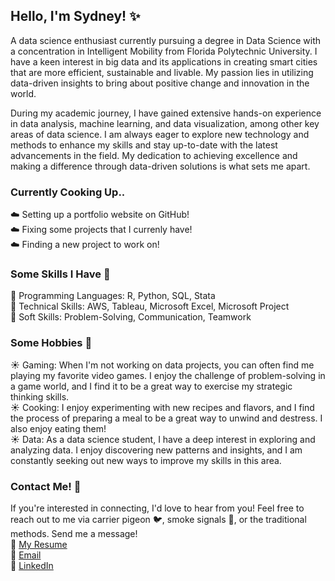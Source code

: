 ## Hello, I'm Sydney! :sparkles: 
A data science enthusiast currently pursuing a degree in Data Science with a concentration in Intelligent Mobility from Florida Polytechnic University. I have a keen interest in big data and its applications in creating smart cities that are more efficient, sustainable and livable. My passion lies in utilizing data-driven insights to bring about positive change and innovation in the world.

During my academic journey, I have gained extensive hands-on experience in data analysis, machine learning, and data visualization, among other key areas of data science. I am always eager to explore new technology and methods to enhance my skills and stay up-to-date with the latest advancements in the field. My dedication to achieving excellence and making a difference through data-driven solutions is what sets me apart. 

### Currently Cooking Up..
:cloud: Setting up a portfolio website on GitHub! 
<br> :cloud: Fixing some projects that I currenly have!
<br> :cloud: Finding a new project to work on!

### Some Skills I Have :star2:
:dizzy: Programming Languages: R, Python, SQL, Stata
<br> :dizzy: Technical Skills: AWS, Tableau, Microsoft Excel, Microsoft Project
<br> :dizzy: Soft Skills: Problem-Solving, Communication, Teamwork

### Some Hobbies :space_invader:
:sunny: Gaming: When I'm not working on data projects, you can often find me playing my favorite video games. I enjoy the challenge of problem-solving in a game world, and I find it to be a great way to exercise my strategic thinking skills.
<br> :sunny: Cooking: I enjoy experimenting with new recipes and flavors, and I find the process of preparing a meal to be a great way to unwind and destress. I also enjoy eating them!
<br> :sunny: Data: As a data science student, I have a deep interest in exploring and analyzing data. I enjoy discovering new patterns and insights, and I am constantly seeking out new ways to improve my skills in this area.

### Contact Me! 📧
If you're interested in connecting, I'd love to hear from you! Feel free to reach out to me via carrier pigeon 🐦, smoke signals 💨, or the traditional methods.
Send me a message! 
<br> 🌙 [My Resume](https://slie9.github.io/resume/)
<br> :crescent_moon: [Email](mailto:SydLie.19@gmail.com)
<br> :crescent_moon: [LinkedIn](https://www.linkedin.com/in/sydney-lieske/)
